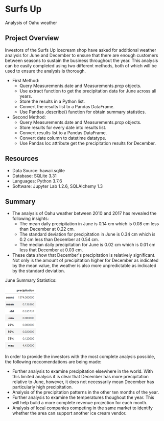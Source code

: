 # Surfs Up
Analysis of Oahu weather

## Project Overview

Investors of the Surfs Up icecream shop have asked for additional weather analysis for June and December to ensure that there are enough customers between seasons to sustain the business throughout the year. This analysis can be easily completed using two different methods, both of which will be used to ensure the analysis is thorough.
- First Method:
  - Query Measurements.date and Measurements.prcp objects.
  - Use extract function to get the precipitation data for June across all years.
  - Store the results in a Python list.
  - Convert the results list to a Pandas DataFrame.
  - Use Pandas .describe() function for obtain summary statistics.
- Second Method:
  - Query Measurements.date and Measurements.prcp objects.
  - Store results for every date into results list.
  - Convert results list to a Pandas DataFrame.
  - Convert date column to datetime datatype.
  - Use Pandas loc attribute get the precipitation results for December.
  
## Resources
- Data Source: hawaii.sqlite
- Database: SQLite 3.31
- Languages: Python 3.7.6
- Software: Jupyter Lab 1.2.6, SQLAlchemy 1.3

## Summary

- The analysis of Oahu weather between 2010 and 2017 has revealed the following insights: 
  - The mean daily precipitation in June is 0.14 cm which is 0.08 cm less than December at 0.22 cm.
  - The standard deviation for precipitation in June is 0.34 cm which is 0.2 cm less than December at 0.54 cm.
  - The median daily precipitation for June is 0.02 cm which is 0.01 cm less that December at 0.03 cm.
- These data show that December's precipitation is relatively significant. Not only is the amount of precipitation higher for December as indicated by the mean value, the weather is also more unpredictable as indicated by the standard deviation.

June Summary Statistics:
 
<img src="https://github.com/blocrunx/Surfs_Up/blob/master/img/june.png" width="100" height="200" />

 
In order to provide the investors with the most complete analysis possible, the following reccomendations are being made:

- Further analysis to examine precipitation elsewhere in the world. With this limited analysis it is clear that December has more precipitation relative to June, however, it does not necessarily mean December has particularly high precipitation. 
- Analysis of the precipitation patterns in the other ten months of the year.
- Further analysis to examine the temperatures thoughout the year. This will help build a more complete revenue projection for each month.
- Analysis of local companies competing in the same market to identify whether the area can support another ice cream vendor.

  
